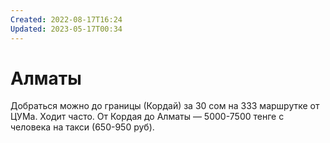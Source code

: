 ```yaml
---
Created: 2022-08-17T16:24
Updated: 2023-05-17T00:34
---
```

# Алматы

Добраться можно до границы (Кордай) за 30 сом на 333 маршрутке от ЦУМа. Ходит часто. От Кордая до Алматы — 5000-7500 тенге с человека на такси (650-950 руб).
